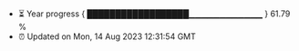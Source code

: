 - ⏳ Year progress { ██████████████████▁▁▁▁▁▁▁▁▁▁▁▁ } 61.79 %
- ⏰ Updated on Mon, 14 Aug 2023 12:31:54 GMT


